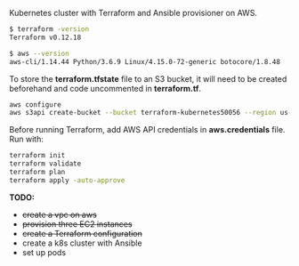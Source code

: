 Kubernetes cluster with Terraform and Ansible provisioner on AWS.

```bash
$ terraform -version
Terraform v0.12.18
```

```bash
$ aws --version
aws-cli/1.14.44 Python/3.6.9 Linux/4.15.0-72-generic botocore/1.8.48
```

To store the __terraform.tfstate__ file to an S3 bucket, it will need to be created beforehand and code uncommented in __terraform.tf__.

```bash
aws configure
aws s3api create-bucket --bucket terraform-kubernetes50056 --region us-east-1
```

Before running Terraform, add AWS API credentials in __aws.credentials__ file. Run with:

```bash
terraform init
terraform validate
terraform plan
terraform apply -auto-approve
```

**TODO:**
- ~~create a vpc on aws~~
- ~~provision three EC2 instances~~
- ~~create a Terraform configuration~~
- create a k8s cluster with Ansible
- set up pods
